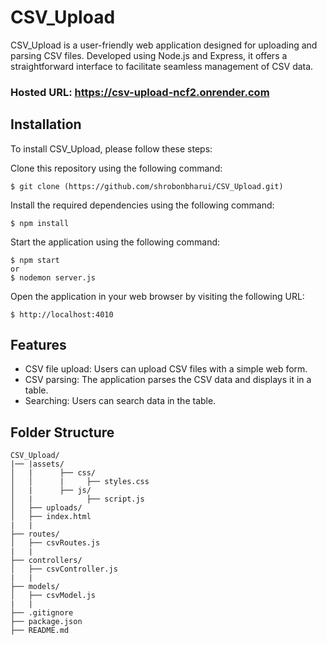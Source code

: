 # CSV_Upload
CSV_Upload is a user-friendly web application designed for uploading and parsing CSV files. Developed using Node.js and Express, it offers a straightforward interface to facilitate seamless management of CSV data.

### Hosted URL: https://csv-upload-ncf2.onrender.com

## Installation
To install CSV_Upload, please follow these steps:

Clone this repository using the following command:
```
$ git clone (https://github.com/shrobonbharui/CSV_Upload.git)
```
Install the required dependencies using the following command:
```
$ npm install 
```
Start the application using the following command:
```
$ npm start
or
$ nodemon server.js
```
Open the application in your web browser by visiting the following URL:
```
$ http://localhost:4010 
```

## Features
* CSV file upload: Users can upload CSV files with a simple web form.
* CSV parsing: The application parses the CSV data and displays it in a table.
* Searching: Users can search data in the table.

## Folder Structure
```
CSV_Upload/
|── |assets/
│   |      ├── css/
│   │      |     ├── styles.css
│   |      ├── js/
│   |            ├── script.js
│   ├── uploads/
│   ├── index.html
|   |
├── routes/
│   ├── csvRoutes.js
|   |
├── controllers/
│   ├── csvController.js
|   |
├── models/
│   ├── csvModel.js
|   |
├── .gitignore
├── package.json
├── README.md

 

